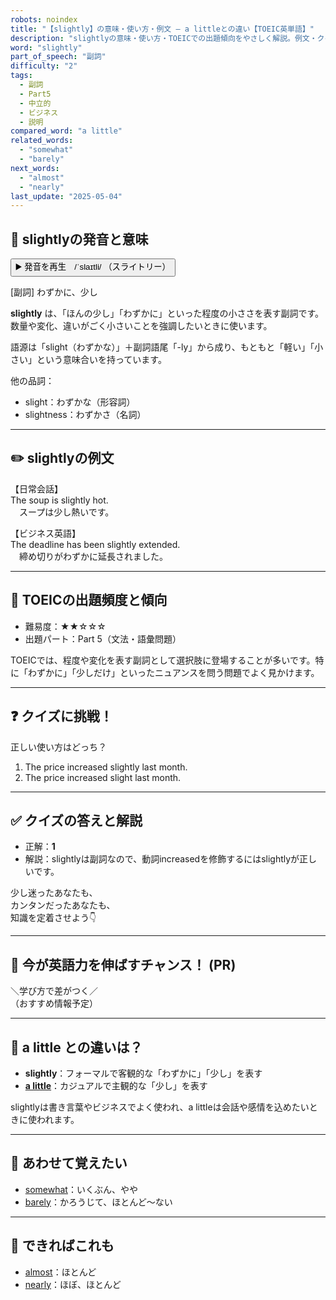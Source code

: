 ```yaml
---
robots: noindex
title: "【slightly】の意味・使い方・例文 ― a littleとの違い【TOEIC英単語】"
description: "slightlyの意味・使い方・TOEICでの出題傾向をやさしく解説。例文・クイズ付きでa littleとの違いもわかりやすく学べます。"
word: "slightly"
part_of_speech: "副詞"
difficulty: "2"
tags:
  - 副詞
  - Part5
  - 中立的
  - ビジネス
  - 説明
compared_word: "a little"
related_words:
  - "somewhat"
  - "barely"
next_words:
  - "almost"
  - "nearly"
last_update: "2025-05-04"
---
```


## 🔰 slightlyの発音と意味

<button class="play-audio" onclick="playTTS('slightly')">
  <span class="play-audio-main">
    ▶️ 発音を再生　/ˈslaɪtli/
  </span>
  <span class="play-audio-sub">
    （スライトリー）
  </span>
</button>

[副詞] わずかに、少し

**slightly** は、「ほんの少し」「わずかに」といった程度の小ささを表す副詞です。数量や変化、違いがごく小さいことを強調したいときに使います。

語源は「slight（わずかな）」＋副詞語尾「-ly」から成り、もともと「軽い」「小さい」という意味合いを持っています。

他の品詞：  
- slight：わずかな（形容詞）
- slightness：わずかさ（名詞）

---

## ✏️ slightlyの例文

【日常会話】  
The soup is slightly hot.  
　スープは少し熱いです。

【ビジネス英語】  
The deadline has been slightly extended.  
　締め切りがわずかに延長されました。

---

## 🎯 TOEICの出題頻度と傾向

- 難易度：★★☆☆☆
- 出題パート：Part 5（文法・語彙問題）

TOEICでは、程度や変化を表す副詞として選択肢に登場することが多いです。特に「わずかに」「少しだけ」といったニュアンスを問う問題でよく見かけます。

---

## ❓ クイズに挑戦！

正しい使い方はどっち？

1. The price increased slightly last month.  
2. The price increased slight last month.

---

## ✅ クイズの答えと解説

- 正解：**1**
- 解説：slightlyは副詞なので、動詞increasedを修飾するにはslightlyが正しいです。

少し迷ったあなたも、  
カンタンだったあなたも、  
知識を定着させよう👇️

---

## 🚀 今が英語力を伸ばすチャンス！ (PR)

<div class="info-center">
＼学び方で差がつく／<br>  
（おすすめ情報予定）
</div>

---

## 🤔  a little との違いは？

- **slightly**：フォーマルで客観的な「わずかに」「少し」を表す
- **[a little](/word/a_little/)**：カジュアルで主観的な「少し」を表す

slightlyは書き言葉やビジネスでよく使われ、a littleは会話や感情を込めたいときに使われます。

---

## 🧩 あわせて覚えたい

- [somewhat](/word/somewhat/)：いくぶん、やや
- [barely](/word/barely/)：かろうじて、ほとんど～ない

---

## 📖 できればこれも

- [almost](/word/almost/)：ほとんど
- [nearly](/word/nearly/)：ほぼ、ほとんど

<!-- cvid: aid10_bid15 -->
